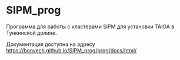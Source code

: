 # SIPM_prog
Программа для работы с кластерами SiPM для установки TAIGA в Тункинской долине.

Документация доступна на адресу https://bonvech.github.io/SIPM_prog/prog/docs/html/
